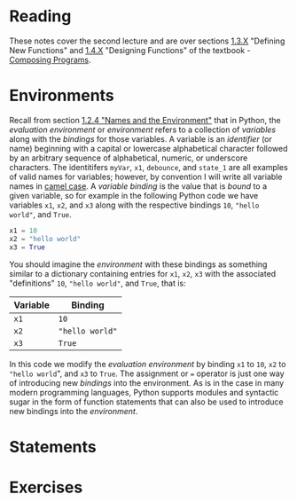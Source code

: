 
# Reading 

These notes cover the second lecture and are over sections [1.3.X](https://www.composingprograms.com/pages/13-defining-new-functions.html) "Defining New Functions" and 
[1.4.X](https://www.composingprograms.com/pages/14-designing-functions.html) "Designing Functions" of the textbook - [Composing Programs](https://www.composingprograms.com/).

# Environments 

Recall from section [1.2.4 "Names and the Environment"](https://www.composingprograms.com/pages/12-elements-of-programming.html#names-and-the-environment) that in Python, the _evaluation environment_ or _environment_ refers to a collection of _variables_ along with the _bindings_ for those variables. A variable is an _identifier_ (or name) beginning with a capital or lowercase alphabetical character followed by an arbitrary sequence of alphabetical, numeric, or underscore characters. The identitifers `myVar`, `x1`, `debounce`, and `state_1` are all examples of valid names for variables; however, by convention I will write all variable names in [camel case](https://en.wikipedia.org/wiki/Camel_case). A _variable binding_ is the value that is _bound_ to a given variable, so for example in the following Python code we have variables `x1`, `x2`, and `x3` along with the respective bindings `10`, `"hello world"`, and `True`.

```python
x1 = 10
x2 = "hello world"
x3 = True
```

You should imagine the _environment_ with these bindings as something similar to a dictionary containing entries for `x1`, `x2`, `x3` with the associated "definitions" `10`, `"hello world"`, and `True`, that is:

| Variable | Binding         |
| -------- | --------------- |
| `x1`     | `10`            |
| `x2`     | `"hello world"` |
| `x3`     | `True`          |

In this code we modify the _evaluation environment_ by binding `x1` to `10`, `x2` to `"hello world`", and `x3` to `True`. The assignment or `=` operator is just one way of introducing new _bindings_ into the environment. As is in the case in many modern programming languages, Python supports modules and syntactic sugar in the form of function statements that can also be used to introduce new bindings into the _environment_. 

# Statements

# Exercises 
